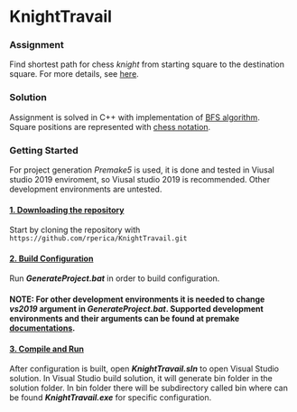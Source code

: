# KnightTravail

### **Assignment**

Find shortest path for chess *knight* from starting square to the destination square. For more details, see [here](https://www.theodinproject.com/paths/full-stack-ruby-on-rails/courses/ruby-programming/lessons/knights-travails).

### **Solution**

Assignment is solved in C++ with implementation of [BFS algorithm](https://en.wikipedia.org/wiki/Breadth-first_search).\
Square positions are represented with [chess notation](https://en.wikipedia.org/wiki/Algebraic_notation_(chess)).

### **Getting Started**

For project generation *Premake5* is used, it is done and tested in Viusal studio 2019 enviroment, so Viusal studio 2019 is recommended. Other development environments are untested.

#### **<ins>1. Downloading the repository</ins>**

Start by cloning the repository with `https://github.com/rperica/KnightTravail.git`

#### **<ins>2. Build Configuration</ins>**

Run ***GenerateProject.bat*** in order to build configuration.

#### **NOTE:** For other development environments it is needed to change *vs2019* argument in ***GenerateProject.bat***. Supported development environments and their arguments can be found at premake [documentations](https://premake.github.io/docs/Using-Premake).


#### **<ins>3. Compile and Run</ins>**
After configuration is built, open ***KnightTravail.sln*** to open Visual Studio solution. In Visual Studio build solution, it will generate bin folder in the solution folder. In bin folder there will be subdirectory called bin where can be found ***KnightTravail.exe*** for specific configuration. 